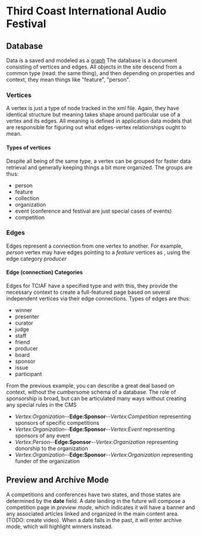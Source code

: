 # Third Coast International Audio Festival

## Database

Data is a saved and modeled as a [graph](https://en.wikipedia.org/wiki/Graph_(abstract_data_type))
The database is a document consisting of vertices and edges. All objects in the site descend from a common type (read: the same thing), and then depending on properties and context, they mean things like "feature", "person".

### Vertices

A vertex is just a type of node tracked in the xml file. Again, they have identical structure but meaning takes shape around particular use of a vertex and its edges. All meaning is defined in application data models that are responsible for figuring out what edges-vertex relationships ought to mean.

#### Types of vertices

Despite all being of the same type, a vertex can be grouped for faster data retrieval and generally keeping things a bit more organized. The groups are thus:

- person
- feature
- collection
- organization
- event (conference and festival are just special cases of events)
- competition

### Edges

Edges represent a connection from one vertex to another. For example, *person* vertex may have edges pointing to a *feature* vertices as , using the edge category *producer*

#### Edge (connection) Categories

Edges for TCIAF have a specified type and with this, they provide the necessary context to create a full-featured page based on several independent vertices via their edge connections. Types of edges are thus:

- winner
- presenter
- curator
- judge
- staff
- friend
- producer
- board
- sponsor
- issue
- participant


From the previous example, you can describe a great deal based on context, without the cumbersome schema of a database. The role of sponsorship is broad, but can be articulated many ways without creating any special rules in the CMS

- *Vertex:Organization*--**Edge:Sponsor**--*Vertex:Competition*  representing sponsors of specific competitions
- *Vertex:Organization*--**Edge:Sponsor**--*Vertex:Event* representing sponsors of any event
- *Vertex:Person*--**Edge:Sponsor**--*Vertex:Organization* representing donorship to the organization
- *Vertex:Organization*--**Edge:Sponsor**--*Vertex:Organization* representing funder of the organization




## Preview and Archive Mode

A competitions and conferences have two states, and those states are determined by the **date** field. A date landing in the future will compose a competition page in *preview mode*, which indicates it will have a banner and any associated articles linked and organized in the main content area. (TODO: create video). When a date falls in the past, it will enter archive mode, which will highlight winners instead.
